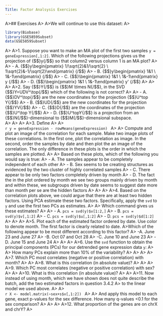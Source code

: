 ```yaml
---
Title: Factor Analsysis Exercises
---
```


A>## Exercises
A>
A>We will continue to use this dataset:
A>
```r
library(Biobase)
library(GSE5859Subset)
data(GSE5859Subset)
```
A>
A>1. Suppose you want to make an MA plot of the first two samples `y = geneExpression[,1:2]`. Which of the following projections gives us the projection of {$$}y{/$$} so that column2 versus column 1 is an MA plot?
A>
A>    - A. {$$}y\begin{pmatrix} 1/\sqrt{2}&1/\sqrt{2} \\ 1\sqrt{2}&-1/\sqrt{2}\end{pmatrix} {/$$}
A>    - B. {$$}y\begin{pmatrix} 1&1 \\ 1&-1\end{pmatrix} {/$$}
A>    - C. {$$}\begin{pmatrix} 1&1 \\ 1&-1\end{pmatrix} y {/$$}
A>    - D. {$$}\begin{pmatrix} 1&1 \\ 1&-1\end{pmatrix} y' {/$$}
A>
A>
A>
A>2. Say {$$}Y{/$$} is {$$}M \times N{/$$}, in the SVD {$$}Y=UDV^\top{/$$} which of the following is not correct?
A>
A>    - A. {$$}DV^\top{/$$} are the new coordinates for the projection {$$}U^top Y{/$$}
A>    - B.  {$$}UD{/$$} are the new coordinates for the projection {$$}YV{/$$}
A>    - C.  {$$}D{/$$} are the coordinates of the projection {$$}U^\top Y{/$$}
A>    - D.  {$$}U^topY{/$$} is a projection from an {$$}N{/$$}-dimensional to {$$}M{/$$}-dimensional subspace.  
A>
A>
A>
A>3. Define
A>
A>    
    ```r
    y = geneExpression - rowMeans(geneExpression)
    ```
A>
A>    Compute and plot an image of the correlation for each sample. Make two image plots of these correlations. In the first one, plot the correlation as image. In the second, order the samples by date and then plot the an image of the correlation. The only difference in these plots is the order in which the samples are plotted.
A>
A>    Based on these plots, which of the following you would say is true:
A>    - A. The samples appear to be completely independent of each other
A>    - B. Sex seems to be creating structures as evidenced by the two cluster of highly correlated samples
A>    - C. There appear to be only two factors completely driven by month
A>    - D. The fact the in the plot ordered by month we see two groups mainly driven by month and within these, we subgroups driven by date seems to suggest date more than month per se are the hidden factors
A>
A>
A>
A>4. Based on the correlation plots above, we could argue that there are at least two hidden factors. Using PCA estimate these two factors. Specifically, apply the `svd` to `y` and use the first two PCs as estimates.
A>
A>    Which command gives us these estimates?
A>
A>    - A. `pcs = svd(y)$v[1:2,]`
A>    - B. `pcs = svd(y)$v[,1:2]`
A>    - C. `pcs = svd(y)$u[,1:2]`
A>    - D. `pcs = svd(y)$d[1:2]`
A>
A>
A>
A>5. Plot each of the estimated factor ordered by date. Use color to denote month. The first factor is clearly related to date. 
A>Which of the following appear to be most different according to this factor?
A>    -A. June 23 and June 27
A>    -B. Oct 07 and Oct 28
A>    -C. June 10 and June 23
A>    -D. June 15 and June 24
A>
A>
A>
A>6. Use the `svd` function to obtain the principal components (PCs) for our detrended gene expression data `y`:
A>
A>    How many PCs explain more than 10% of the variability?
A>
A>
A>
A>
A>7. Which PC most correlates (negative or positive correlation) with month? 
A>
A>
A>8. What is this correlation  (in absolute value)?
A>
A>
A>
A>9. Which PC most correlates (negative or positive correlation) with sex? 
A>
A>
A>10. What is this correlation  (in absolute value)?
A>
A>
A>11. Now instead of using month, which we have shown does not quite describe the batch,  add the two estimated factors in question 3.4.2
A> to the linear model we used above.
A>
A>    
    ```r
    X <- model.matrix(~sex+s$v[,1:2])
    ```
A>
A>    And apply this model to each gene, exact p-values for the sex difference.  How many q-values <0.1 for the sex comparison?
A>
A>
A>
A>12. What proportion of the genes are on chrX and chrY?
A>

